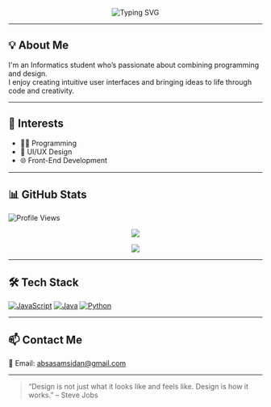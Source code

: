 <p align="center">
  <img src="https://readme-typing-svg.demolab.com?font=Fira+Code&size=30&duration=4000&pause=1000&center=true&width=500&lines=Hi+there!+I'm+Enzokulin;Informatics+Student;UI%2FUX+and+Web+Dev+Enthusiast" alt="Typing SVG" />
</p>

---

## 💡 About Me

I'm an Informatics student who’s passionate about combining programming and design.  
I enjoy creating intuitive user interfaces and bringing ideas to life through code and creativity.

---

## 🎯 Interests

- 👨‍💻 Programming  
- 🎨 UI/UX Design  
- 🌐 Front-End Development  

---

## 📊 GitHub Stats

![Profile Views](https://komarev.com/ghpvc/?username=enzw&color=blue)

<p align="center">
  <img src="https://github-profile-trophy.vercel.app/?username=enzw&theme=gruvbox&margin-w=10&no-bg=true&no-frame=true" />
</p>

<p align="center">
  <img src="https://streak-stats.demolab.com?user=enzw&theme=tokyonight&hide_border=true" />
</p>

---

## 🛠 Tech Stack

[![JavaScript](https://img.shields.io/badge/-JavaScript-F7DF1E?style=flat&logo=javascript&logoColor=black)](https://developer.mozilla.org/en-US/docs/Web/JavaScript)
[![Java](https://img.shields.io/badge/-Java-007396?style=flat&logo=java&logoColor=white)](https://developer.mozilla.org/en-US/docs/Glossary/Java)
[![Python](https://img.shields.io/badge/-Python-3776AB?style=flat&logo=python&logoColor=white)](https://developer.mozilla.org/en-US/docs/Glossary/Python)

---

## 📫 Contact Me

📧 Email: [absasamsidan@gmail.com](mailto:absasamsidan@gmail.com)

---

> “Design is not just what it looks like and feels like. Design is how it works.” – Steve Jobs

